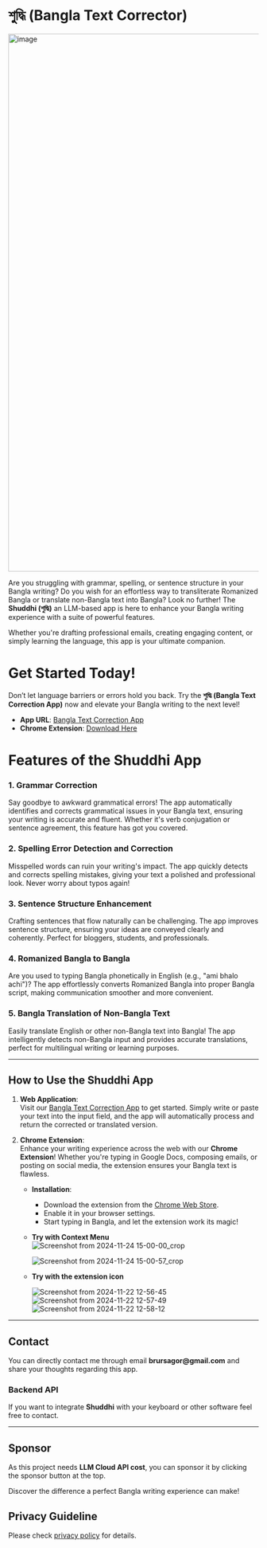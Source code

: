 # শুদ্ধি (Bangla Text Corrector)

<img src="https://github.com/user-attachments/assets/85740b99-d340-4008-a2f7-bb654cb4194b" alt="image" width="1080">



Are you struggling with grammar, spelling, or sentence structure in your Bangla writing? Do you wish for an effortless way to transliterate Romanized Bangla or translate non-Bangla text into Bangla? Look no further! The **Shuddhi (শুদ্ধি)** an LLM-based app is here to enhance your Bangla writing experience with a suite of powerful features.  

Whether you're drafting professional emails, creating engaging content, or simply learning the language, this app is your ultimate companion. 

# **Get Started Today!**  

Don’t let language barriers or errors hold you back. Try the **শুদ্ধি (Bangla Text Correction App)** now and elevate your Bangla writing to the next level!  

- **App URL**: [Bangla Text Correction App](https://shuddhi.vercel.app/)  
- **Chrome Extension**: [Download Here](https://chromewebstore.google.com/detail/%E0%A6%B6%E0%A7%81%E0%A6%A6%E0%A7%8D%E0%A6%A7%E0%A6%BF-bengali-text-corre/ljbpcacmkblanogmcmpdhlkopfkdmebp?authuser=0&hl=en)  

# **Features of the Shuddhi App**  

### **1. Grammar Correction**  
Say goodbye to awkward grammatical errors! The app automatically identifies and corrects grammatical issues in your Bangla text, ensuring your writing is accurate and fluent. Whether it's verb conjugation or sentence agreement, this feature has got you covered.  

### **2. Spelling Error Detection and Correction**  
Misspelled words can ruin your writing's impact. The app quickly detects and corrects spelling mistakes, giving your text a polished and professional look. Never worry about typos again!  

### **3. Sentence Structure Enhancement**  
Crafting sentences that flow naturally can be challenging. The app improves sentence structure, ensuring your ideas are conveyed clearly and coherently. Perfect for bloggers, students, and professionals.  

### **4. Romanized Bangla to Bangla**  
Are you used to typing Bangla phonetically in English (e.g., "ami bhalo achi")? The app effortlessly converts Romanized Bangla into proper Bangla script, making communication smoother and more convenient.  

### **5. Bangla Translation of Non-Bangla Text**  
Easily translate English or other non-Bangla text into Bangla! The app intelligently detects non-Bangla input and provides accurate translations, perfect for multilingual writing or learning purposes.  

---

## **How to Use the Shuddhi App**  

1. **Web Application**:  
   Visit our [Bangla Text Correction App](https://shuddhi.vercel.app/) to get started. Simply write or paste your text into the input field, and the app will automatically process and return the corrected or translated version.  

2. **Chrome Extension**:  
   Enhance your writing experience across the web with our **Chrome Extension**! Whether you're typing in Google Docs, composing emails, or posting on social media, the extension ensures your Bangla text is flawless.  
   - **Installation**:  
     - Download the extension from the [Chrome Web Store](https://chromewebstore.google.com/detail/%E0%A6%B6%E0%A7%81%E0%A6%A6%E0%A7%8D%E0%A6%A7%E0%A6%BF-bengali-text-corre/ljbpcacmkblanogmcmpdhlkopfkdmebp?authuser=0&hl=en).  
     - Enable it in your browser settings.  
     - Start typing in Bangla, and let the extension work its magic!
    
   - **Try with Context Menu**
      ![Screenshot from 2024-11-24 15-00-00_crop](https://github.com/user-attachments/assets/44564d14-dbd4-475c-bd31-b867a3512408)

      ![Screenshot from 2024-11-24 15-00-57_crop](https://github.com/user-attachments/assets/08b80766-5053-4898-bb68-677b55ef6876)

   - **Try with the extension icon**
   
      ![Screenshot from 2024-11-22 12-56-45](https://github.com/user-attachments/assets/a669fb04-ee47-40a5-9330-c2abebb06508)
      ![Screenshot from 2024-11-22 12-57-49](https://github.com/user-attachments/assets/d060fdd6-e98c-4c6a-a4bf-cdc810d8e24a)
      ![Screenshot from 2024-11-22 12-58-12](https://github.com/user-attachments/assets/a41ff587-64f9-4a3b-ae1f-5c5cfbb64aa9)




---

## Contact
You can directly contact me through email __brursagor@gmail.com__ and share your thoughts regarding this app.

### Backend API
If you want to integrate __Shuddhi__ with your keyboard or other software feel free to contact.

---
## Sponsor
As this project needs __LLM Cloud API cost__, you can sponsor it by clicking the sponsor button at the top.

Discover the difference a perfect Bangla writing experience can make!

## Privacy Guideline
Please check [privacy policy](https://github.com/sagorbrur/shuddhi-app/blob/main/privacy-policy.md) for details.

